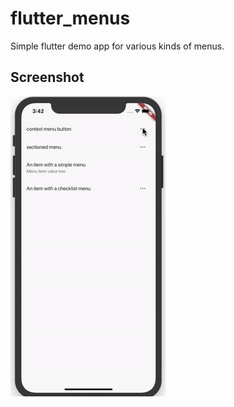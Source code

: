 # flutter_menus

Simple flutter demo app for various kinds of menus.

## Screenshot
![](screenshot.gif)
